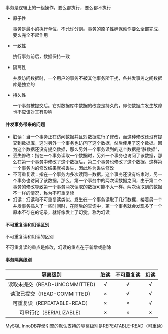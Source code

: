 事务是逻辑上的一组操作，要么都执行，要么都不执行

- 原子性

  事务是最小的执行单位，不允许分割。事务的原子性确保动作要么全部完成，要么完全不起作用

- 一致性

  执行事务前后，数据保持一致

- 隔离性

  并发访问数据时，一个用户的事务不被其他事务所干扰，各并发事务之间数据库是独立的

- 持久性

  一个事务被提交后。它对数据库中数据的改变是持久的，即使数据库发生故障也不应该对其有影响

#### 并发事务带来的问题

- 脏读：当一个事务正在访问数据并且对数据进行了修改，而这种修改还没有提交到数据库，这时另外一个事务也访问了这个数据，然后使用了这个数据。因为这个数据还没有提交数据，那么另外一个事务读到的这个数据是“脏数据”，
- 丢失修改：指在一个事务读取一个数据时，另外一个事务也访问了该数据，那么在第一个事务中修改了这个数据后，第二个事务也修改了这个数据。这样第一个事务内的修改结果就被丢失，因此称为丢失修改
- 不可重复读：指在一个事务内多次读同一数据。这个事务还没有结束时，另一个事务也访问了该数据。那么，第一个事务中的两次读数据之间，由于第二个事务的修改导致第一个事务两次读取的数据可能不太一样。两次读取到的数据不一样的情况，称为不可重复读
- 幻读：幻读和不可重复读类似。发生在一个事务读取了几行数据，接着另一个并发事务插入了一些时间时，在随后的查询中，第一个事务就会发现多了一个原本不存在的记录，就好像发上了幻觉，称为幻读



#### 不可重复读和幻读区别

不可重复读和幻读的区别

不可重复读的重点是修改，幻读的重点在于新增或删除



#### 事务隔离级别

|           隔离级别            | 脏读 | 不可重复读 | 幻读 |
| :---------------------------: | :--: | :--------: | :--: |
| 读取未提交（READ-UNCOMMITTED) |  √   |     √      |  √   |
| 读取已提交（READ-COMMITTED）  |  ×   |     √      |  √   |
|  可重复读（REPEATABLE-READ）  |  ×   |     ×      |  √   |
|   可串行化（SERIALIZABLE）    |  ×   |     ×      |  ×   |

MySQL InnoDB存储引擎的默认支持的隔离级别是REPEATABLE-READ（可重读）

